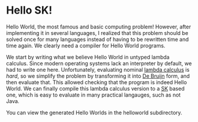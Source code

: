 Hello SK!
=========

Hello World, the most famous and basic computing problem! However, after
implementing it in several languages, I realized that this problem should be
solved once for many languages instead of having to be rewritten time and time
again. We clearly need a compiler for Hello World programs.

We start by writing what we believe Hello World in untyped lambda calculus.
Since modern operating systems lack an interpreter by default, we had to write
one here. Unfortunately, evaluating nominal [lambda calculus][λC] is *hard*, so
we simplify the problem by transforming it into [De Bruijn][deBruijn] form, and
then evaluate that. This allowed checking that the program is indeed Hello
World. We can finally compile this lambda calculus version to a
[SK][wikipedia-SK] based one, which is easy to evaluate in many practical
langauges, such as not Java.

You can view the generated Hello Worlds in the helloworld subdirectory.

[deBruijn]: https://en.wikipedia.org/wiki/De_Bruijn_index
[wikipedia-SK]: https://en.wikipedia.org/wiki/SKI_combinator_calculus
[λC]: https://en.wikipedia.org/wiki/Lambda_calculus
